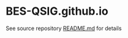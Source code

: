 # BES-QSIG.github.io

See source repository [README.md](https://github.com/BES-QSIG/blogdown_source/blob/master/README.md) for details
